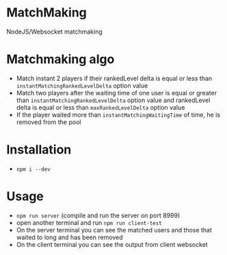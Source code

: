 # MatchMaking
NodeJS/Websocket matchmaking

# Matchmaking algo
- Match instant 2 players if their rankedLevel delta is equal or less than `instantMatchingRankedLevelDelta` option value
- Match two players after the waiting time of one user is equal or greater than `instantMatchingRankedLevelDelta` 
option value and rankedLevel delta is equal or less than `maxRankedLevelDelta` option value
- If the player waited more than `instantMatchingWaitingTime` of time, he is removed from the pool

# Installation
- `npm i --dev`

# Usage
- `npm run server` (compile and run the server on port 8999)
- open another terminal and run `npm run client-test`
- On the server terminal you can see the matched users and those that waited to long and has been removed
- On the client terminal you can see the output from client websocket
